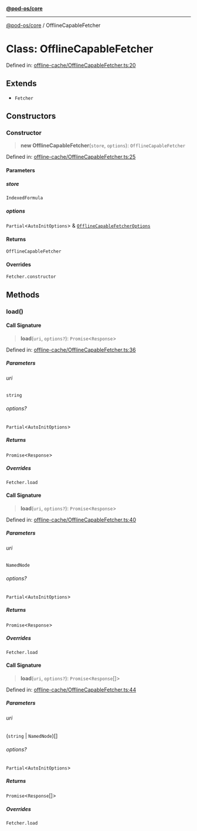 [**@pod-os/core**](../README.md)

***

[@pod-os/core](../globals.md) / OfflineCapableFetcher

# Class: OfflineCapableFetcher

Defined in: [offline-cache/OfflineCapableFetcher.ts:20](https://github.com/pod-os/PodOS/blob/5f8057b37a40843b32a1365a54e4283e9f14e36c/core/src/offline-cache/OfflineCapableFetcher.ts#L20)

## Extends

- `Fetcher`

## Constructors

### Constructor

> **new OfflineCapableFetcher**(`store`, `options`): `OfflineCapableFetcher`

Defined in: [offline-cache/OfflineCapableFetcher.ts:25](https://github.com/pod-os/PodOS/blob/5f8057b37a40843b32a1365a54e4283e9f14e36c/core/src/offline-cache/OfflineCapableFetcher.ts#L25)

#### Parameters

##### store

`IndexedFormula`

##### options

`Partial`\<`AutoInitOptions`\> & [`OfflineCapableFetcherOptions`](../interfaces/OfflineCapableFetcherOptions.md)

#### Returns

`OfflineCapableFetcher`

#### Overrides

`Fetcher.constructor`

## Methods

### load()

#### Call Signature

> **load**(`uri`, `options?`): `Promise`\<`Response`\>

Defined in: [offline-cache/OfflineCapableFetcher.ts:36](https://github.com/pod-os/PodOS/blob/5f8057b37a40843b32a1365a54e4283e9f14e36c/core/src/offline-cache/OfflineCapableFetcher.ts#L36)

##### Parameters

###### uri

`string`

###### options?

`Partial`\<`AutoInitOptions`\>

##### Returns

`Promise`\<`Response`\>

##### Overrides

`Fetcher.load`

#### Call Signature

> **load**(`uri`, `options?`): `Promise`\<`Response`\>

Defined in: [offline-cache/OfflineCapableFetcher.ts:40](https://github.com/pod-os/PodOS/blob/5f8057b37a40843b32a1365a54e4283e9f14e36c/core/src/offline-cache/OfflineCapableFetcher.ts#L40)

##### Parameters

###### uri

`NamedNode`

###### options?

`Partial`\<`AutoInitOptions`\>

##### Returns

`Promise`\<`Response`\>

##### Overrides

`Fetcher.load`

#### Call Signature

> **load**(`uri`, `options?`): `Promise`\<`Response`[]\>

Defined in: [offline-cache/OfflineCapableFetcher.ts:44](https://github.com/pod-os/PodOS/blob/5f8057b37a40843b32a1365a54e4283e9f14e36c/core/src/offline-cache/OfflineCapableFetcher.ts#L44)

##### Parameters

###### uri

(`string` \| `NamedNode`)[]

###### options?

`Partial`\<`AutoInitOptions`\>

##### Returns

`Promise`\<`Response`[]\>

##### Overrides

`Fetcher.load`
